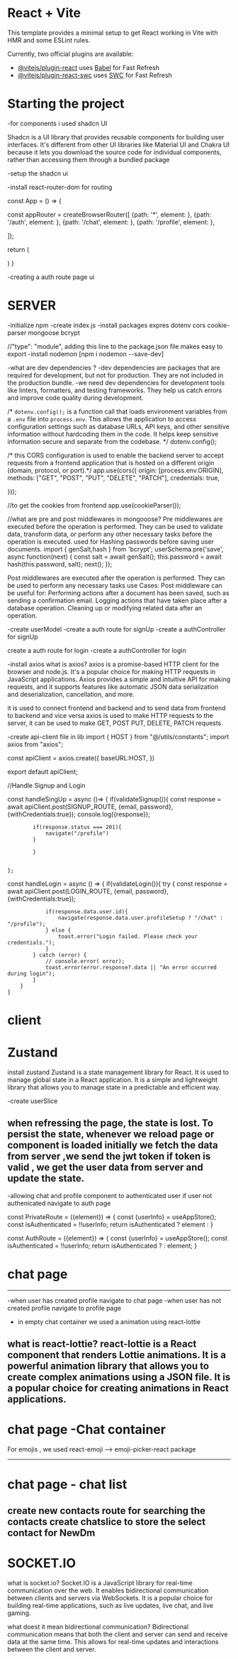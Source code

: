 # React + Vite

This template provides a minimal setup to get React working in Vite with HMR and some ESLint rules.

Currently, two official plugins are available:

- [@vitejs/plugin-react](https://github.com/vitejs/vite-plugin-react/blob/main/packages/plugin-react/README.md) uses [Babel](https://babeljs.io/) for Fast Refresh
- [@vitejs/plugin-react-swc](https://github.com/vitejs/vite-plugin-react-swc) uses [SWC](https://swc.rs/) for Fast Refresh


# Starting the project

-for components i used shadcn UI 

Shadcn is a UI library that provides reusable components for building user interfaces. It's different from other UI libraries like Material UI and Chakra UI because it lets you download the source code for individual components, rather than accessing them through a bundled package

-setup the shadcn ui

-install react-router-dom for routing

const App = () => {

  const appRouter = createBrowserRouter([
    {path: '*', element: <Navigate to="/auth" />},
    {path: '/auth', element: <Auth />}, 
    {path: '/chat', element: <Chat />},
    {path: '/profile', element: <Profile />},

  ]);


  return (
    <div>
      <RouterProvider router={appRouter} />
    </div>
  )
}

-creating a auth route page ui



# SERVER

-initialize npm 
-create index.js
-install packages expres dotenv cors cookie-parser mongoose bcrypt 

//"type": "module", adding  this line to the package.json file makes easy to export 
-install nodemon [npm i nodemon --save-dev]

-what are dev dependencies ? 
-dev dependencies are packages that are required for development, but not for production. They are not included in
the production bundle. 
-we need dev dependencies for development tools like linters, formatters, and testing frameworks. They help
us catch errors and improve code quality during development.

/* `dotenv.config();` is a function call that loads environment variables from a `.env` file into
`process.env`. This allows the application to access configuration settings such as database URLs,
API keys, and other sensitive information without hardcoding them in the code. It helps keep
sensitive information secure and separate from the codebase. */
dotenv.config();

/* this CORS configuration is used to enable the backend server to accept requests from a frontend application that is hosted on a different origin (domain, protocol, or port).*/
app.use(cors({
    origin: [process.env.ORIGIN],
    methods: ["GET", "POST", "PUT", "DELETE", "PATCH"],
    credentials: true,

}));

//to get the cookies from frontend 
app.use(cookieParser());

//what are pre and post middlewares in mongooose?
Pre middlewares are executed before the operation is performed. They can be used to validate data, transform data, or perform any other necessary tasks before the operation is executed. 
used for Hashing passwords before saving user documents.
import { genSalt,hash } from 'bcrypt';
userSchema.pre('save', async  function(next) {
    const salt = await genSalt();
    this.password = await hash(this.password, salt);
    next();
});


Post middlewares are executed after the operation is performed. They can be used to perform any necessary tasks
use Cases: Post middleware can be useful for:
Performing actions after a document has been saved, such as sending a confirmation email.
Logging actions that have taken place after a database operation.
Cleaning up or modifying related data after an operation.

-create userModel
-create a auth route for signUp
-create a authController for signUp

create a auth route for login
-create a authController for login

-install axios
what is axios?
axios is a promise-based HTTP client for the browser and node.js. It's a popular choice for
making HTTP requests in JavaScript applications. Axios provides a simple and intuitive API for
making requests, and it supports features like automatic JSON data serialization and deserialization,
cancellation, and more.

it is used to connect frontend  and backend and  to send data from frontend to backend and vice versa
axios is used to make HTTP requests to the server, it can be used to make GET, POST
PUT, DELETE, PATCH requests.

-create api-client file in lib
import { HOST } from "@/utils/constants";
import axios from "axios";

const apiClient = axios.create({
    baseURL:HOST,
})

export default apiClient;

//Handle Signup and Login

 const handleSingUp = async ()=> {
        if(validateSignup()){
            const response = await apiClient.post(SIGNUP_ROUTE, {email, password},{withCredentials:true});
            console.log({response});

            if(response.status === 201){
                navigate("/profile")
            }
           
            }


    };

  const handleLogin = async () => {
        if(validateLogin()){
            try {
                const response = await apiClient.post(LOGIN_ROUTE, {email, password}, {withCredentials:true});
                
                if(response.data.user.id){
                    navigate(response.data.user.profileSetup ? "/chat" : "/profile");
                } else {
                    toast.error("Login failed. Please check your credentials.");
                }
            } catch (error) {
                // console.error( error);
                toast.error(error.response?.data || "An error occurred during login");
            }
        }
    }


# client

# Zustand
install zustand
Zustand is a state management library for React. It is used to manage global state in a
React application. It is a simple and lightweight library that allows you to manage state
in a predictable and efficient way.

-create userSlice

when refressing  the page, the state is lost. To persist the state, whenever we reload page or component is loaded initially  we fetch the data from server ,we send the jwt token if token is valid , we get the user data from server and update the state.
-----------------------------------
-allowing chat and profile  component to authenticated user if user not authenicated navigate to auth page 

const PrivateRoute = ({element}) => {
  const {userInfo} = useAppStore();
  const isAuthenticated = !!userInfo;
  return isAuthenticated ? element : <Navigate to="/auth" />
}

const AuthRoute = ({element}) => {
  const {userInfo} = useAppStore();
  const isAuthenticated = !!userInfo;
  return isAuthenticated ? <Navigate to="/chat" /> : element;
}







# chat page 
-----------------------------------
-when user has created profile navigate to chat page
-when user has not created profile navigate to profile page

- in empty chat container we used a animation using  react-lottie

what is react-lottie?
react-lottie is a React component that renders Lottie animations. It is a powerful animation library that
allows you to create complex animations using a JSON file. It is a popular choice for creating animations
in React applications.
-----------------------------------
# chat page -Chat container

For emojis , we used react-emoji --> emoji-picker-react package 

-----------------------------------
# chat page - chat list
 create new contacts route for searching the contacts
 create chatslice to store the select contact for NewDm
 -----------------------------------

# SOCKET.IO
 what is socket.io?
 Socket.IO is a JavaScript library for real-time communication over the web. It enables bidirectional
 communication between clients and servers via WebSockets. It is a popular choice for building real-time
 applications, such as live updates, live chat, and live gaming.

 what doest it mean bidirectional communication?
 Bidirectional communication means that both the client and server can send and receive data at the same
 time. This allows for real-time updates and interactions between the client and server.

 